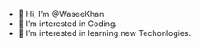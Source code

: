 - 👋 Hi, I’m @WaseeKhan.
- 👀 I’m interested in Coding.
- 🌱 I’m interested in learning new Techonlogies.
<!--  - 📫 How to reach me: mdvaseem014@gmail.com --->

<!---
WaseeKhan/WaseeKhan is a ✨ special ✨ repository because its `README.md` (this file) appears on your GitHub profile.
You can click the Preview link to take a look at your changes.
--->
